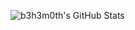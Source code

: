 ![b3h3m0th's GitHub Stats](https://github-readme-stats.vercel.app/api?username=b3h3m0th&hide=["issues"]&show_icons=true)


